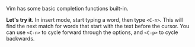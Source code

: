 Vim has some basic completion functions built-in.

**Let's try it.** In insert mode, start typing a word, then type `<C-n>`. This will find the next match for words that start with the text before the cursor. You can use `<C-n>` to cycle forward through the options, and `<C-p>` to cycle backwards.
